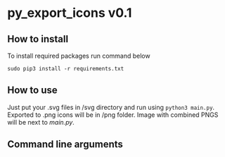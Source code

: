 # py_export_icons v0.1

## How to install
To install required packages run command below
```
sudo pip3 install -r requirements.txt
```

## How to use
Just put your .svg files in /svg directory and run using ```python3 main.py```.
Exported to .png icons will be in /png folder. Image with combined PNGS will be next to _main.py_.


## Command line arguments

